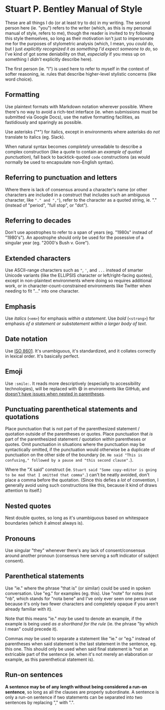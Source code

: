 # Stuart P. Bentley Manual of Style

These are all things I do (or at least try to do) in my writing. The second person here (ie. "you") refers to the writer (which, as this is my personal manual of style, refers to me), though the reader is invited to try following this style themselves, so long as their motivation isn't just to impersonate me for the purposes of stylometric analysis (which, I mean, you *could* do, but I just *explicitly recognized it as something I'd expect someone to do*, so I've kind of got some deniability on that, *especially* if you mess up on something I *didn't* explicitly describe here).

The first person (ie. "I") is used here to refer to myself in the context of softer reasoning, ie. rules that describe higher-level stylistic concerns (like word choice).

## Formatting

Use plaintext formats with Markdown notation wherever possible. Where there's no way to avoid a rich-text interface (ie. when submissions must be submitted via Google Docs), use the native formatting facilities, as fastidiously and sparingly as possible.

Use asterisks ("*") for italics, except in environments where asterisks do *not* translate to italics (eg. Slack).

When natural syntax becomes *completely* unreadable to describe a complex construction (like a quote to contain an *example of quoted punctuation*), fall back to backtick-quoted `code` constructions (as would normally be used to encapsulate non-English syntax).

## Referring to punctuation and letters

Where there is lack of consensus around a character's name (or other characters are included in a construct that includes such an ambiguous character, like `"." and ","`), refer to the character as a quoted string, ie. "." (instead of "period", "full stop", or "dot").

## Referring to decades

Don't use apostrophes to refer to a span of years (eg. "1980s" instead of "1980's"). An apostrophe should only be used for the posessive of a singular year (eg. "2000's Bush v. Gore").

## Extended characters

Use ASCII-range characters such as `"`, `'`, and `...` instead of smarter Unicode variants (like the ELLIPSIS character or left/right-facing quotes), except in non-plaintext environments where doing so requires additional work, or in character-count-constrained environments like Twitter when needing to fit "..." into one character.

## Emphasis

Use *italics* (`<em>`) for emphasis *within a statement*. Use *bold* (`<strong>`) for emphasis *of a statement or substatement within a larger body of text*.

## Date notation

Use [ISO 8601](https://xkcd.com/1179/). It's unambiguous, it's standardized, and it collates correctly in lexical order. It's basically perfect.

## Emoji

Use `:smile:`. It reads more descriptively (especially to accessibility technologies), will be replaced with 😄 in environments like GitHub, and [doesn't have issues when nested in parentheses](https://xkcd.com/541/).

## Punctuating parenthetical statements and quotations

Place punctuation that is not part of the parenthesized statement / quotation outside of the parentheses or quotes. Place punctuation that *is* part of the parenthesized statement / quotation *within* parentheses or quotes. Omit punctuation in situations where the punctuation may be syntactically omitted, if the punctuation would otherwise be a duplicate of punctuation on the other side of the boundary (ie. `He said "This is confusing," followed by a pause and "this second clause".`).

Where the "X said" construct (ie. `Stuart said "Some copy-editor is going to be mad that I omitted that comma".`) can't be neatly avoided, don't place a comma before the quotation. (Since this defies a *lot* of convention, I generally avoid using such constructions like this, because it kind of draws attention to itself.)

## Nested quotes

Nest double quotes, so long as it's unambiguous based on whitespace boundaries (which it almost always is).

## Pronouns

Use singular "they" whenever there's any lack of consent/consensus around another pronoun (consensus here serving a soft indicator of subject consent).

## Parenthetical statements

Use "ie." where the phrase "that is" (or similar) could be used in spoken conversation. Use "eg." for examples (eg. this). Use "note" for notes (not "nb", which stands for "nota bene" and I've only ever seen one person use because it's only two fewer characters and completely opaque if you aren't already familiar with it).

Note that this means "ie." *may* be used to denote an example, if the example is being used *as a shorthand for the rule* (ie. the phrase "by which I mean" could precede it).

Commas *may* be used to separate a statement like "ie." or "eg." instead of parentheses when said statement is the last statement in the sentence, eg. this one. This should only be used when said final statement is *not an extricable part of the sentence (ie. when it's not merely an elaboration or example, as this parenthetical statement is).

## Run-on sentences

**A sentence may be of any length without being considered a run-on sentence**, so long as all the clauses are properly subordinate. A sentence is only a run-on sentence if two statements can be separated into two sentences by replacing "," with ".".

